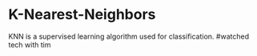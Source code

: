 # K-Nearest-Neighbors
KNN is a supervised learning algorithm used for classification.
#watched tech with tim
